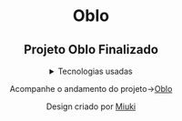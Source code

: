 # 
<div  align="center">
  <h1>Oblo</h1>
  <h2>Projeto Oblo Finalizado</h2>
<details> 
  <summary >Tecnologias usadas</summary>
    <ul>
      <li><a href="https://pt-br.reactjs.org/">ReactJs</a></li>
      <li><a href="https://skynexui.dev/">Skynexui</a></li>      
      <li><a href="https://nextjs.org/">Next.js</a></li>
      <li><a href="https://vercel.com/home?utm_source=next-site&utm_medium=banner&utm_campaign=next-website">Vercel</a></li>          
    </ul>
</details>
<div>
   <p>Acompanhe o andamento do projeto-><a href="https://oblo-83k46ilnx-eufelipelucio.vercel.app/">Oblo</a></p>
</div>
<div>
  <p>Design criado por <a href='https://github.com/o-miuki'>Miuki</a></p>
</div>
